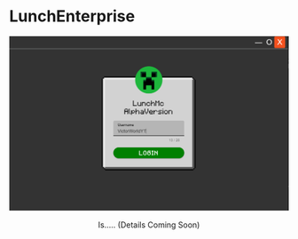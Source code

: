 # LunchEnterprise

<p align="center">
  <a href="https://https://github.com/YTvictorworld" target="_blank">
    <img alt="logo" src="assets/imgs/Captura.PNG">
  </a>
</p>
<p align="center">
  Is..... (Details Coming Soon)
</p>



